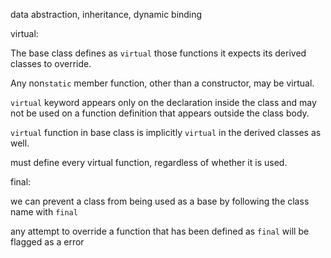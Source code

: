 data abstraction, inheritance, dynamic binding



virtual:

The base class defines as `virtual` those functions it expects its derived classes to override.

Any non`static` member function, other than a constructor, may be virtual.

`virtual` keyword appears only on the declaration inside the class and may not be used on a function definition that appears outside the class body.

`virtual` function in base class is implicitly `virtual` in the derived classes as well.

must define every virtual function, regardless of whether it is used.



final:

we can prevent a class from being used as a base by following the class name with `final`

any attempt to override a function that has been defined as `final` will be flagged as a error